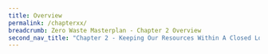```yaml
---
title: Overview
permalink: /chapterxx/
breadcrumb: Zero Waste Masterplan - Chapter 2 Overview
second_nav_title: "Chapter 2 - Keeping Our Resources Within A Closed Loop"
---
```

